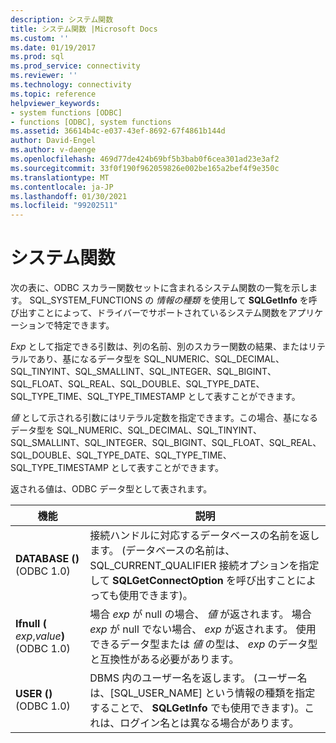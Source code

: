 ```yaml
---
description: システム関数
title: システム関数 |Microsoft Docs
ms.custom: ''
ms.date: 01/19/2017
ms.prod: sql
ms.prod_service: connectivity
ms.reviewer: ''
ms.technology: connectivity
ms.topic: reference
helpviewer_keywords:
- system functions [ODBC]
- functions [ODBC], system functions
ms.assetid: 36614b4c-e037-43ef-8692-67f4861b144d
author: David-Engel
ms.author: v-daenge
ms.openlocfilehash: 469d77de424b69bf5b3bab0f6cea301ad23e3af2
ms.sourcegitcommit: 33f0f190f962059826e002be165a2bef4f9e350c
ms.translationtype: MT
ms.contentlocale: ja-JP
ms.lasthandoff: 01/30/2021
ms.locfileid: "99202511"
---
```

# <a name="system-functions"></a>システム関数
次の表に、ODBC スカラー関数セットに含まれるシステム関数の一覧を示します。 SQL_SYSTEM_FUNCTIONS の *情報の種類* を使用して **SQLGetInfo** を呼び出すことによって、ドライバーでサポートされているシステム関数をアプリケーションで特定できます。  
  
 *Exp* として指定できる引数は、列の名前、別のスカラー関数の結果、またはリテラルであり、基になるデータ型を SQL_NUMERIC、SQL_DECIMAL、SQL_TINYINT、SQL_SMALLINT、SQL_INTEGER、SQL_BIGINT、SQL_FLOAT、SQL_REAL、SQL_DOUBLE、SQL_TYPE_DATE、SQL_TYPE_TIME、SQL_TYPE_TIMESTAMP として表すことができます。  
  
 *値* として示される引数にはリテラル定数を指定できます。この場合、基になるデータ型を SQL_NUMERIC、SQL_DECIMAL、SQL_TINYINT、SQL_SMALLINT、SQL_INTEGER、SQL_BIGINT、SQL_FLOAT、SQL_REAL、SQL_DOUBLE、SQL_TYPE_DATE、SQL_TYPE_TIME、SQL_TYPE_TIMESTAMP として表すことができます。  
  
 返される値は、ODBC データ型として表されます。  
  
|機能|説明|  
|--------------|-----------------|  
|**DATABASE ()**  (ODBC 1.0)|接続ハンドルに対応するデータベースの名前を返します。 (データベースの名前は、SQL_CURRENT_QUALIFIER 接続オプションを指定して **SQLGetConnectOption** を呼び出すことによっても使用できます)。|  
|**Ifnull (** _exp_,_value_**)**  (ODBC 1.0)|場合 *exp* が null の場合、 *値* が返されます。 場合 *exp* が null でない場合、 *exp* が返されます。 使用できるデータ型または *値* の型は、 *exp* のデータ型と互換性がある必要があります。|  
|**USER ()**  (ODBC 1.0)|DBMS 内のユーザー名を返します。 (ユーザー名は、[SQL_USER_NAME] という情報の種類を指定することで、 **SQLGetInfo** でも使用できます)。これは、ログイン名とは異なる場合があります。|
